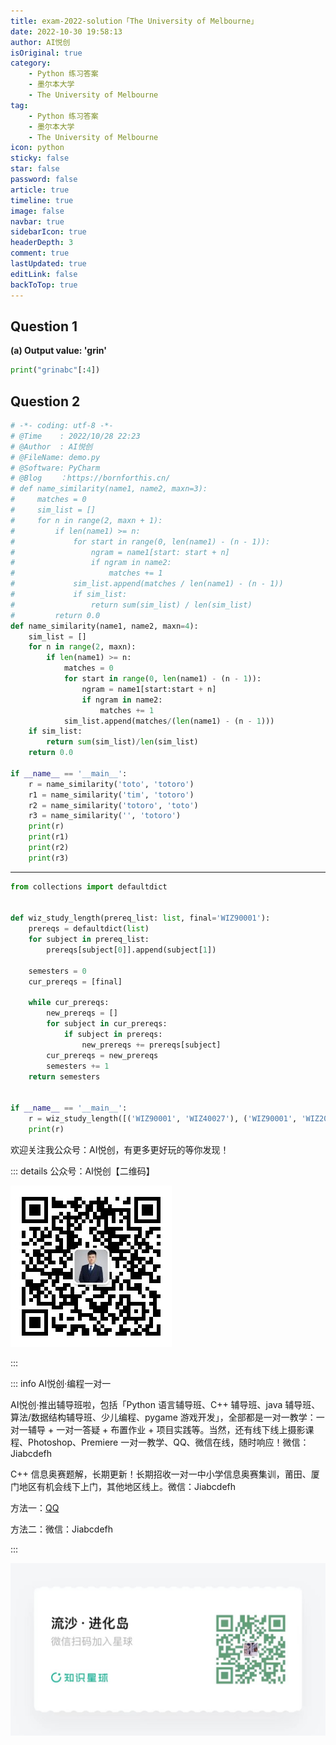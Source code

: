 ```yaml
---
title: exam-2022-solution「The University of Melbourne」
date: 2022-10-30 19:58:13
author: AI悦创
isOriginal: true
category: 
    - Python 练习答案
    - 墨尔本大学
    - The University of Melbourne
tag:
    - Python 练习答案
    - 墨尔本大学
    - The University of Melbourne
icon: python
sticky: false
star: false
password: false
article: true
timeline: true
image: false
navbar: true
sidebarIcon: true
headerDepth: 3
comment: true
lastUpdated: true
editLink: false
backToTop: true
---
```


## Question 1

**(a) Output value: 'grin'**

```python
print("grinabc"[:4])
```



## Question 2

```python
# -*- coding: utf-8 -*-
# @Time    : 2022/10/28 22:23
# @Author  : AI悦创
# @FileName: demo.py
# @Software: PyCharm
# @Blog    ：https://bornforthis.cn/
# def name_similarity(name1, name2, maxn=3):
#     matches = 0
#     sim_list = []
#     for n in range(2, maxn + 1):
#         if len(name1) >= n:
#             for start in range(0, len(name1) - (n - 1)):
#                 ngram = name1[start: start + n]
#                 if ngram in name2:
#                     matches += 1
#             sim_list.append(matches / len(name1) - (n - 1))
#             if sim_list:
#                 return sum(sim_list) / len(sim_list)
#         return 0.0
def name_similarity(name1, name2, maxn=4):
    sim_list = []
    for n in range(2, maxn):
        if len(name1) >= n:
            matches = 0
            for start in range(0, len(name1) - (n - 1)):
                ngram = name1[start:start + n]
                if ngram in name2:
                    matches += 1
            sim_list.append(matches/(len(name1) - (n - 1)))
    if sim_list:
        return sum(sim_list)/len(sim_list)
    return 0.0

if __name__ == '__main__':
    r = name_similarity('toto', 'totoro')
    r1 = name_similarity('tim', 'totoro')
    r2 = name_similarity('totoro', 'toto')
    r3 = name_similarity('', 'totoro')
    print(r)
    print(r1)
    print(r2)
    print(r3)
```







---

```python
from collections import defaultdict


def wiz_study_length(prereq_list: list, final='WIZ90001'):
    prereqs = defaultdict(list)
    for subject in prereq_list:
        prereqs[subject[0]].append(subject[1])

    semesters = 0
    cur_prereqs = [final]

    while cur_prereqs:
        new_prereqs = []
        for subject in cur_prereqs:
            if subject in prereqs:
                new_prereqs += prereqs[subject]
        cur_prereqs = new_prereqs
        semesters += 1
    return semesters


if __name__ == '__main__':
    r = wiz_study_length([('WIZ90001', 'WIZ40027'), ('WIZ90001', 'WIZ20003')])
    print(r)
```









欢迎关注我公众号：AI悦创，有更多更好玩的等你发现！

::: details 公众号：AI悦创【二维码】

![](/gzh.jpg)

:::

::: info AI悦创·编程一对一

AI悦创·推出辅导班啦，包括「Python 语言辅导班、C++ 辅导班、java 辅导班、算法/数据结构辅导班、少儿编程、pygame 游戏开发」，全部都是一对一教学：一对一辅导 + 一对一答疑 + 布置作业 + 项目实践等。当然，还有线下线上摄影课程、Photoshop、Premiere 一对一教学、QQ、微信在线，随时响应！微信：Jiabcdefh

C++ 信息奥赛题解，长期更新！长期招收一对一中小学信息奥赛集训，莆田、厦门地区有机会线下上门，其他地区线上。微信：Jiabcdefh

方法一：[QQ](http://wpa.qq.com/msgrd?v=3&uin=1432803776&site=qq&menu=yes)

方法二：微信：Jiabcdefh

:::

![](/zsxq.jpg)